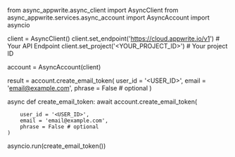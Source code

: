 from async_appwrite.async_client import AsyncClient
from async_appwrite.services.async_account import AsyncAccount
import asyncio

client = AsyncClient()
client.set_endpoint('https://cloud.appwrite.io/v1') # Your API Endpoint
client.set_project('<YOUR_PROJECT_ID>') # Your project ID

account = AsyncAccount(client)

result = account.create_email_token(
    user_id = '<USER_ID>',
    email = 'email@example.com',
    phrase = False # optional
)

async def create_email_token:
    await account.create_email_token(

        user_id = '<USER_ID>',
        email = 'email@example.com',
        phrase = False # optional
    )

asyncio.run(create_email_token())